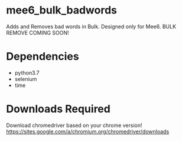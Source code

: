 # mee6_bulk_badwords
Adds and Removes bad words in Bulk. Designed only for Mee6.
BULK REMOVE COMING SOON!

# Dependencies
- python3.7
- selenium
- time

# Downloads Required
Download chromedriver based on your chrome version!
https://sites.google.com/a/chromium.org/chromedriver/downloads
